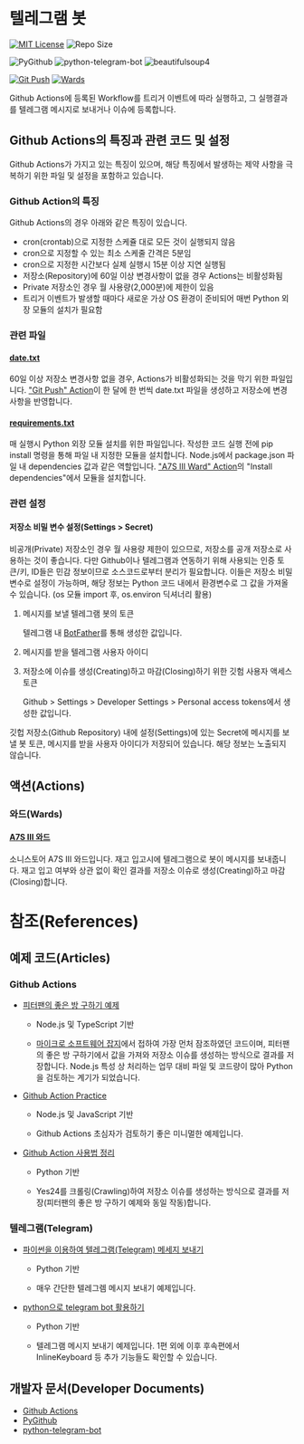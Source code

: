 # 텔레그램 봇

[![MIT License](https://img.shields.io/github/license/mson0129/telegram_bot)](https://www.mit.edu/~amini/LICENSE.md)
![Repo Size](https://img.shields.io/github/repo-size/mson0129/telegram_bot)

![PyGithub](https://img.shields.io/badge/PyGithub-v1.51-blue)
![python-telegram-bot](https://img.shields.io/badge/python--telegram--bot-v13.1-blue)
![beautifulsoup4](https://img.shields.io/badge/beautifulsoup4-v4.9.3-blue)

[![Git Push](https://github.com/mson0129/telegram_bot/workflows/Git%20Push/badge.svg?event=schedule "Github Actions")](https://github.com/mson0129/telegram_bot/actions)
[![Wards](https://github.com/mson0129/telegram_bot/workflows/A7S%20III%20Wards/badge.svg?event=schedule "Github Actions")](https://github.com/mson0129/telegram_bot/actions)

Github Actions에 등록된 Workflow를 트리거 이벤트에 따라 실행하고, 그 실행결과를 텔레그램 메시지로 보내거나 이슈에 등록합니다.

## Github Actions의 특징과 관련 코드 및 설정
Github Actions가 가지고 있는 특징이 있으며, 해당 특징에서 발생하는 제약 사항을 극복하기 위한 파일 및 설정을 포함하고 있습니다.

### Github Action의 특징
Github Actions의 경우 아래와 같은 특징이 있습니다.
* cron(crontab)으로 지정한 스케쥴 대로 모든 것이 실행되지 않음
* cron으로 지정할 수 있는 최소 스케줄 간격은 5분임
* cron으로 지정한 시간보다 실제 실행시 15분 이상 지연 실행됨
* 저장소(Repository)에 60일 이상 변경사항이 없을 경우 Actions는 비활성화됨
* Private 저장소인 경우 월 사용량(2,000분)에 제한이 있음
* 트리거 이벤트가 발생할 때마다 새로운 가상 OS 환경이 준비되어 매번 Python 외장 모듈의 설치가 필요함

### 관련 파일
#### [date.txt](https://github.com/mson0129/telegram_bot/blob/main/date.txt)
60일 이상 저장소 변경사항 없을 경우, Actions가 비활성화되는 것을 막기 위한 파일입니다.
["Git Push" Action](https://github.com/mson0129/telegram_bot/blob/main/.github/workflows/gitpush.yml)이 한 달에 한 번씩 date.txt 파일을 생성하고 저장소에 변경사항을 반영합니다.

#### [requirements.txt](https://github.com/mson0129/telegram_bot/blob/main/requirements.txt)
매 실행시 Python 외장 모듈 설치를 위한 파일입니다.
작성한 코드 실행 전에 pip install 명령을 통해 파일 내 지정한 모듈을 설치합니다.
Node.js에서 package.json 파일 내 dependencies 값과 같은 역할입니다.
["A7S III Ward" Action](https://github.com/mson0129/telegram_bot/blob/main/.github/workflows/ward_a7s3.yml)의 "Install dependencies"에서 모듈을 설치합니다.

### 관련 설정
#### 저장소 비밀 변수 설정(Settings > Secret)
비공개(Private) 저장소인 경우 월 사용량 제한이 있으므로, 저장소를 공개 저장소로 사용하는 것이 좋습니다.
다만 Github이나 텔레그램과 연동하기 위해 사용되는 인증 토큰/키, ID들은 민감 정보이므로 소스코드로부터 분리가 필요합니다.
이들은 저장소 비밀 변수로 설정이 가능하며, 해당 정보는 Python 코드 내에서 환경변수로 그 값을 가져올 수 있습니다.
(os 모듈 import 후, os.environ 딕셔너리 활용)

1. 메시지를 보낼 텔레그램 봇의 토큰

    텔레그램 내 [BotFather](t.me/BotFather)를 통해 생성한 값입니다.

2. 메시지를 받을 텔레그램 사용자 아이디
3. 저장소에 이슈를 생성(Creating)하고 마감(Closing)하기 위한 깃험 사용자 액세스 토큰

    Github > Settings > Developer Settings > Personal access tokens에서 생성한 값입니다.

깃헙 저장소(Github Repository) 내에 설정(Settings)에 있는 Secret에 메시지를 보낼 봇 토큰, 메시지를 받을 사용자 아이디가 저장되어 있습니다.
해당 정보는 노출되지 않습니다.

## 액션(Actions)
### 와드(Wards)
#### [A7S III 와드](https://github.com/mson0129/telegram_bot/blob/main/wards/a7s3.py)

소니스토어 A7S III 와드입니다. 재고 입고시에 텔레그램으로 봇이 메시지를 보내줍니다. 재고 입고 여부와 상관 없이 확인 결과를 저장소 이슈로 생성(Creating)하고 마감(Closing)합니다.

# 참조(References)
## 예제 코드(Articles)
### Github Actions
* [피터팬의 좋은 방 구하기 예제](https://github.com/heejongahn/tinkerbell-template)

    * Node.js 및 TypeScript 기반

    * [마이크로 소프트웨어 잡지](https://www.imaso.co.kr/archives/5649)에서 접하여 가장 먼처 잠조하였던 코드이며, 피터팬의 좋은 방 구하기에서 값을 가져와 저장소 이슈를 생성하는 방식으로 결과를 저장합니다. Node.js 특성 상 처리하는 업무 대비 파일 및 코드량이 많아 Python을 검토하는 계기가 되었습니다.

* [Github Action Practice](https://github.com/jonnung/github-action-practice)

    * Node.js 및 JavaScript 기반

    * Github Actions 초심자가 검토하기 좋은 미니멀한 예제입니다.

* [Github Action 사용법 정리](https://zzsza.github.io/development/2020/06/06/github-action/)

    * Python 기반

    * Yes24를 크롤링(Crawling)하여 저장소 이슈를 생성하는 방식으로 결과를 저장(피터팬의 좋은 방 구하기 예제와 동일 작동)합니다.

### 텔레그램(Telegram)

* [파이썬을 이용하여 텔레그램(Telegram) 메세지 보내기](https://pydole.tistory.com/entry/Python-%ED%8C%8C%EC%9D%B4%EC%8D%AC%EC%9D%84-%EC%9D%B4%EC%9A%A9%ED%95%98%EC%97%AC-%ED%85%94%EB%A0%88%EA%B7%B8%EB%9E%A8Telegram-%EB%A9%94%EC%84%B8%EC%A7%80-%EB%B3%B4%EB%82%B4%EA%B8%B0)

    * Python 기반
    
    * 매우 간단한 텔레그렘 메시지 보내기 예제입니다.

* [python으로 telegram bot 활용하기](https://blog.psangwoo.com/coding/2016/12/08/python-telegram-bot-1.html)

    * Python 기반
    
    * 텔레그램 메시지 보내기 예제입니다. 1편 외에 이후 후속편에서 InlineKeyboard 등 추가 기능들도 확인할 수 있습니다.

## 개발자 문서(Developer Documents)
* [Github Actions](https://docs.github.com/en/free-pro-team@latest/actions)
* [PyGithub](https://pygithub.readthedocs.io)
* [python-telegram-bot](https://python-telegram-bot.readthedocs.io)
